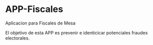 # APP-Fiscales
Aplicacion para Fiscales de Mesa

El objetivo de esta APP es prevenir e identicicar potenciales fraudes electorales.
